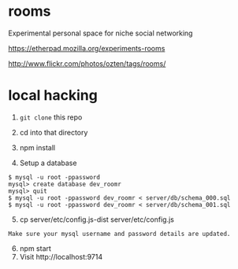 rooms
=====

Experimental personal space for niche social networking

https://etherpad.mozilla.org/experiments-rooms

http://www.flickr.com/photos/ozten/tags/rooms/

local hacking
=============

  1. `git clone` this repo
  2. cd into that directory
  3. npm install

  4. Setup a database

    $ mysql -u root -ppassword
    mysql> create database dev_roomr
    mysql> quit
    $ mysql -u root -ppassword dev_roomr < server/db/schema_000.sql
    $ mysql -u root -ppassword dev_roomr < server/db/schema_001.sql

  5. cp server/etc/config.js-dist server/etc/config.js

    Make sure your mysql username and password details are updated.

  6. npm start
  7. Visit http://localhost:9714

